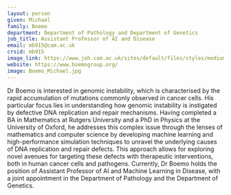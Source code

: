 ```yaml
---
layout: person
given: Michael
family: Boemo
department: Department of Pathology and Department of Genetics
job_title: Assistant Professor of AI and Disease
email: mb915@cam.ac.uk
crsid: mb915
image_link: https://www.joh.cam.ac.uk/sites/default/files/styles/medium/public/2023-09/_D8E3693_lowRes.jpeg?itok=7twiMzat
website: https://www.boemogroup.org/
image: Boemo_Michael.jpg
---
```


Dr Boemo is interested in genomic instability, which is characterised by the rapid accumulation of mutations commonly observed in cancer cells. His particular focus lies in understanding how genomic instability is instigated by defective DNA replication and repair mechanisms. Having completed a BA in Mathematics at Rutgers University and a PhD in Physics at the University of Oxford, he addresses this complex issue through the lenses of mathematics and computer science by developing machine learning and high-performance simulation techniques to unravel the underlying causes of DNA replication and repair defects. This approach allows for exploring novel avenues for targeting these defects with therapeutic interventions, both in human cancer cells and pathogens. Currently, Dr Boemo holds the position of Assistant Professor of AI and Machine Learning in Disease, with a joint appointment in the Department of Pathology and the Department of Genetics.